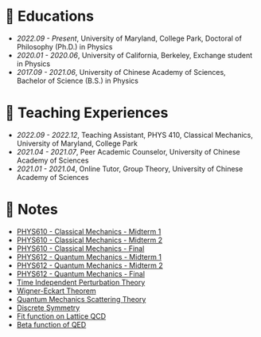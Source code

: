 # 📖 Educations
- *2022.09 - Present*, University of Maryland, College Park, Doctoral of Philosophy (Ph.D.) in Physics
- *2020.01 - 2020.06*, University of California, Berkeley, Exchange student in Physics
- *2017.09 - 2021.06*, University of Chinese Academy of Sciences, Bachelor of Science (B.S.) in Physics

# 📄 Teaching Experiences
- *2022.09 - 2022.12*, Teaching Assistant, PHYS 410, Classical Mechanics, University of Maryland, College Park
- *2021.04 - 2021.07*, Peer Academic Counselor, University of Chinese Academy of Sciences
- *2021.01 - 2021.04*, Online Tutor, Group Theory, University of Chinese Academy of Sciences

# 📒 Notes
- [PHYS610 - Classical Mechanics - Midterm 1](notes/610_mid1_review.pdf)
- [PHYS610 - Classical Mechanics - Midterm 2](notes/610_mid2_review.pdf)
- [PHYS610 - Classical Mechanics - Final](notes/610_final_review.pdf)
- [PHYS612 - Quantum Mechanics - Midterm 1](notes/612_mid1_review.pdf)
- [PHYS612 - Quantum Mechanics - Midterm 2](notes/612_mid2_review.pdf)
- [PHYS612 - Quantum Mechanics - Final](notes/612_final_review.pdf)
- [Time Independent Perturbation Theory](notes/Time_indep_PT.pdf)
- [Wigner-Eckart Theorem](notes/Wigner_Eckart_Theorem.pdf)
- [Quantum Mechanics Scattering Theory](notes/QM_scattering.pdf)
- [Discrete Symmetry](notes/Discrete_symmetry.pdf)
- [Fit function on Lattice QCD](notes/Fit_func_on_lattice.pdf)
- [Beta function of QED](notes/Beta_function_of_QED.pdf)